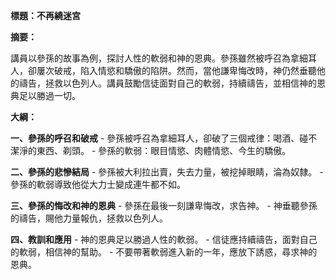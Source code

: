 **標題：不再繞迷宮**

**摘要：**

講員以參孫的故事為例，探討人性的軟弱和神的恩典。參孫雖然被呼召為拿細耳人，卻屢次破戒，陷入情慾和驕傲的陷阱。然而，當他謙卑悔改時，神仍然垂聽他的禱告，拯救以色列人。講員鼓勵信徒面對自己的軟弱，持續禱告，並相信神的恩典足以勝過一切。

**大綱：**

**一、參孫的呼召和破戒**
    - 參孫被呼召為拿細耳人，卻破了三個戒律：喝酒、碰不潔淨的東西、剃頭。
    - 參孫的軟弱：眼目情慾、肉體情慾、今生的驕傲。

**二、參孫的悲慘結局**
    - 參孫被大利拉出賣，失去力量，被挖掉眼睛，淪為奴隸。
    - 參孫的軟弱導致他從大力士變成連牛都不如。

**三、參孫的悔改和神的恩典**
    - 參孫在最後一刻謙卑悔改，求告神。
    - 神垂聽參孫的禱告，賜他力量報仇，拯救以色列人。

**四、教訓和應用**
    - 神的恩典足以勝過人性的軟弱。
    - 信徒應持續禱告，面對自己的軟弱，相信神的幫助。
    - 不要帶著軟弱進入新的一年，應放下誘惑，尋求神的恩典。